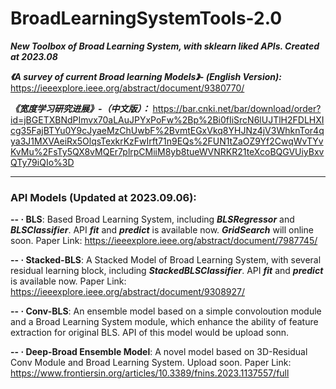 # BroadLearningSystemTools-2.0



***New Toolbox of Broad Learning System, with sklearn liked APIs. Created at 2023.08***

***《A survey of current Broad learning Models》- (English Version):*** https://ieeexplore.ieee.org/abstract/document/9380770/

***《宽度学习研究进展》-（中文版）：*** https://bar.cnki.net/bar/download/order?id=jBGETXBNdPImvx70aLAuJPYxPoFw%2Bp%2Bi0fIiSrcN6lUJTlH2FDLHXIcg35FajBTYu0Y9cJyaeMzChUwbF%2BvmtEGxVkq8YHJNz4jV3WhknTor4qya3J1MXVAeiRx5OlqsTexkrKzFwIrft71n9EQs%2FUN1tZaOZ9Yf2CwqWvTYvKvMu%2FsTy5QX8vMQEr7plrpCMiiM8yb8tueWVNRKR21teXcoBQGVUiyBxvQTy79iQIo%3D

---

### API Models (Updated at 2023.09.06):

**-- · BLS**: Based Broad Learning System, including ***BLSRegressor*** and ***BLSClassifier***. API ***fit*** and ***predict*** is available now. ***GridSearch*** will online soon. Paper Link: https://ieeexplore.ieee.org/abstract/document/7987745/

**-- · Stacked-BLS**: A Stacked Model of Broad Learning System, with several residual learning block, including ***StackedBLSClassifier***. API ***fit*** and ***predict*** is available now. Paper Link: https://ieeexplore.ieee.org/abstract/document/9308927/

**-- · Conv-BLS**: An ensemble model based on a simple convoloution module and a Broad Learning System module, which enhance the ability of feature extraction for original BLS. API of this model would be upload sonn.

**-- · Deep-Broad Ensemble Model**: A novel model based on 3D-Residual Conv Module and Broad Learning System. Upload soon. Paper Link: https://www.frontiersin.org/articles/10.3389/fnins.2023.1137557/full
